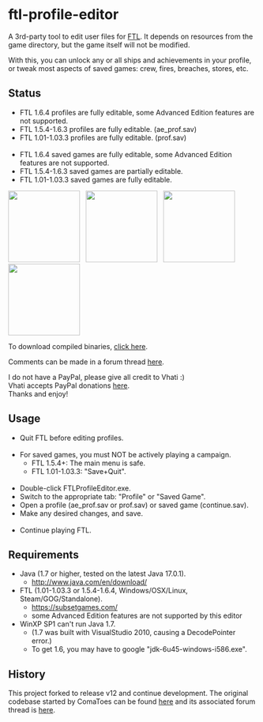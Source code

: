ftl-profile-editor
==================

A 3rd-party tool to edit user files for [FTL](https://subsetgames.com/). It depends on resources from the game directory, but the game itself will not be modified.

With this, you can unlock any or all ships and achievements in your profile, or tweak most aspects of saved games: crew, fires, breaches, stores, etc.


Status
-----
* FTL 1.6.4 profiles are fully editable, some Advanced Edition features are not supported.
* FTL 1.5.4-1.6.3 profiles are fully editable. (ae_prof.sav)
* FTL 1.01-1.03.3 profiles are fully editable. (prof.sav)
<br /><br />
* FTL 1.6.4 saved games are fully editable, some Advanced Edition features are not supported.
* FTL 1.5.4-1.6.3 saved games are partially editable.
* FTL 1.01-1.03.3 saved games are fully editable.

<a href="https://raw.github.com/reseto/ftl-profile-editor/master/img/ftl-edit-v29-ss1.png"><img src="https://raw.github.com/reseto/ftl-profile-editor/master/img/ftl-edit-v29-ss1.png" width="145px" height="auto" /></a> &nbsp; <a href="https://raw.github.com/reseto/ftl-profile-editor/master/img/ftl-edit-v29-ss2.png"><img src="https://raw.github.com/reseto/ftl-profile-editor/master/img/ftl-edit-v29-ss1.png" width="145px" height="auto" /></a> &nbsp; <a href="https://raw.github.com/reseto/ftl-profile-editor/master/img/ftl-edit-v29-ss3.png"><img src="https://raw.github.com/reseto/ftl-profile-editor/master/img/ftl-edit-v29-ss3.png" width="145px" height="auto" /></a> &nbsp; <a href="https://raw.github.com/reseto/ftl-profile-editor/master/img/ftl-edit-v29-ss4.png"><img src="https://raw.github.com/reseto/ftl-profile-editor/master/img/ftl-edit-v29-ss4.png" width="145px" height="auto" /></a>

To download compiled binaries, [click here](https://sourceforge.net/projects/ftleditor/).

Comments can be made in a forum thread [here](https://subsetgames.com/forum/viewtopic.php?f=7&t=10959).

I do not have a PayPal, please give all credit to Vhati :) <br />
Vhati accepts PayPal donations [here](https://vhati.github.io/donate.html). <br />
Thanks and enjoy!


Usage
-----
* Quit FTL before editing profiles.
<br /><br />
* For saved games, you must NOT be actively playing a campaign.
    * FTL 1.5.4+: The main menu is safe.
    * FTL 1.01-1.03.3: "Save+Quit".
<br /><br />
* Double-click FTLProfileEditor.exe.
* Switch to the appropriate tab: "Profile" or "Saved Game".
* Open a profile (ae_prof.sav or prof.sav) or saved game (continue.sav).
* Make any desired changes, and save.
<br /><br />
* Continue playing FTL.


Requirements
------------
* Java (1.7 or higher, tested on the latest Java 17.0.1).
    * http://www.java.com/en/download/
* FTL (1.01-1.03.3 or 1.5.4-1.6.4, Windows/OSX/Linux, Steam/GOG/Standalone).
    * https://subsetgames.com/
    * some Advanced Edition features are not supported by this editor
* WinXP SP1 can't run Java 1.7.
    * (1.7 was built with VisualStudio 2010, causing a DecodePointer error.)
    * To get 1.6, you may have to google "jdk-6u45-windows-i586.exe".


History
-------
This project forked to release v12 and continue development. The original codebase started by ComaToes can be found [here](https://github.com/ComaToes/ftl-profile-editor) and its associated forum thread is [here](https://subsetgames.com/forum/viewtopic.php?f=7&t=2877).
